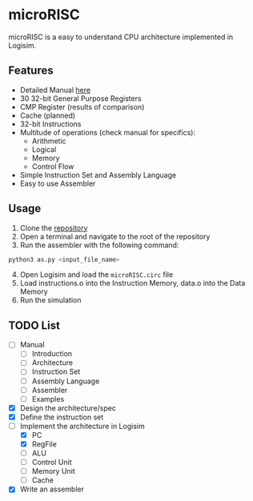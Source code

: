 # microRISC
microRISC is a easy to understand CPU architecture implemented in Logisim.

## Features
- Detailed Manual [here](docs/manual.pdf)
- 30 32-bit General Purpose Registers
- CMP Register (results of comparison)
- Cache (planned)
- 32-bit Instructions
- Multitude of operations (check manual for specifics):
  - Arithmetic
  - Logical
  - Memory
  - Control Flow
- Simple Instruction Set and Assembly Language
- Easy to use Assembler

## Usage
1. Clone the [repository](https://github.com/aschombe/microRISC)
2. Open a terminal and navigate to the root of the repository
3. Run the assembler with the following command:
```bash
python3 as.py <input_file_name>
```
4. Open Logisim and load the `microRISC.circ` file
5. Load instructions.o into the Instruction Memory, data.o into the Data Memory
6. Run the simulation

## TODO List
- [ ] Manual
    - [ ] Introduction
    - [ ] Architecture
    - [ ] Instruction Set
    - [ ] Assembly Language
    - [ ] Assembler
    - [ ] Examples
- [x] Design the architecture/spec
- [x] Define the instruction set
- [ ] Implement the architecture in Logisim
    - [x] PC
    - [x] RegFile
    - [ ] ALU
    - [ ] Control Unit
    - [ ] Memory Unit
    - [ ] Cache
- [x] Write an assembler
